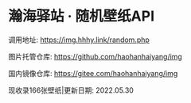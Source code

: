 # 瀚海驿站 · 随机壁纸API

调用地址: https://img.hhhy.link/random.php

图片托管仓库: https://github.com/haohanhaiyang/img

国内镜像仓库:  https://gitee.com/haohanhaiyang/img

现收录166张壁纸|更新日期: 2022.05.30

